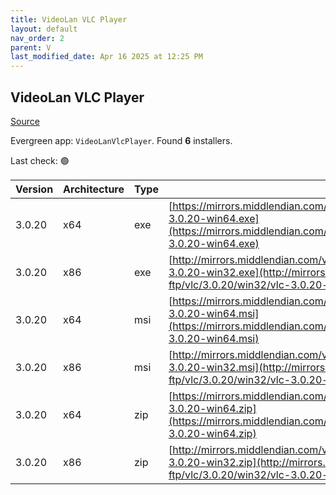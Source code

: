 ```yaml
---
title: VideoLan VLC Player 
layout: default
nav_order: 2
parent: V
last_modified_date: Apr 16 2025 at 12:25 PM
---
```


## VideoLan VLC Player 

[Source](https://www.videolan.org/vlc/)

Evergreen app: `VideoLanVlcPlayer`. Found **6** installers.

Last check: 🟢

| Version | Architecture | Type | URI                                                                                                                                                                      |
| ------- | ------------ | ---- | ------------------------------------------------------------------------------------------------------------------------------------------------------------------------ |
| 3.0.20  | x64          | exe  | [https://mirrors.middlendian.com/pub/videolan/vlc/3.0.20/win64/vlc-3.0.20-win64.exe](https://mirrors.middlendian.com/pub/videolan/vlc/3.0.20/win64/vlc-3.0.20-win64.exe) |
| 3.0.20  | x86          | exe  | [http://mirrors.middlendian.com/videolan-ftp/vlc/3.0.20/win32/vlc-3.0.20-win32.exe](http://mirrors.middlendian.com/videolan-ftp/vlc/3.0.20/win32/vlc-3.0.20-win32.exe)   |
| 3.0.20  | x64          | msi  | [https://mirrors.middlendian.com/pub/videolan/vlc/3.0.20/win64/vlc-3.0.20-win64.msi](https://mirrors.middlendian.com/pub/videolan/vlc/3.0.20/win64/vlc-3.0.20-win64.msi) |
| 3.0.20  | x86          | msi  | [http://mirrors.middlendian.com/videolan-ftp/vlc/3.0.20/win32/vlc-3.0.20-win32.msi](http://mirrors.middlendian.com/videolan-ftp/vlc/3.0.20/win32/vlc-3.0.20-win32.msi)   |
| 3.0.20  | x64          | zip  | [https://mirrors.middlendian.com/pub/videolan/vlc/3.0.20/win64/vlc-3.0.20-win64.zip](https://mirrors.middlendian.com/pub/videolan/vlc/3.0.20/win64/vlc-3.0.20-win64.zip) |
| 3.0.20  | x86          | zip  | [http://mirrors.middlendian.com/videolan-ftp/vlc/3.0.20/win32/vlc-3.0.20-win32.zip](http://mirrors.middlendian.com/videolan-ftp/vlc/3.0.20/win32/vlc-3.0.20-win32.zip)   |
